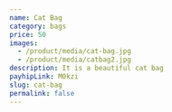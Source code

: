 ```yaml
---
name: Cat Bag
category: bags
price: 50
images:
  - /product/media/cat-bag.jpg
  - /product/media/catbag2.jpg
description: It is a beautiful cat bag
payhipLink: M0kzi
slug: cat-bag
permalink: false
---
```


